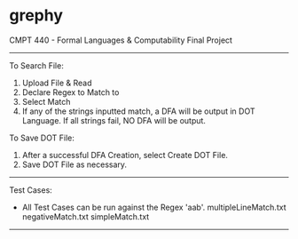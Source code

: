 # grephy
CMPT 440 - Formal Languages &amp; Computability Final Project

---------------------------------------

To Search File:
1. Upload File & Read
2. Declare Regex to Match to
3. Select Match
4. If any of the strings inputted match, a DFA will be output in DOT Language. If all strings fail, NO DFA will be output.

To Save DOT File:
1. After a successful DFA Creation, select Create DOT File.
2. Save DOT File as necessary.

---------------------------------------
Test Cases:
- All Test Cases can be run against the Regex 'aab'.
multipleLineMatch.txt
negativeMatch.txt
simpleMatch.txt

---------------------------------------
